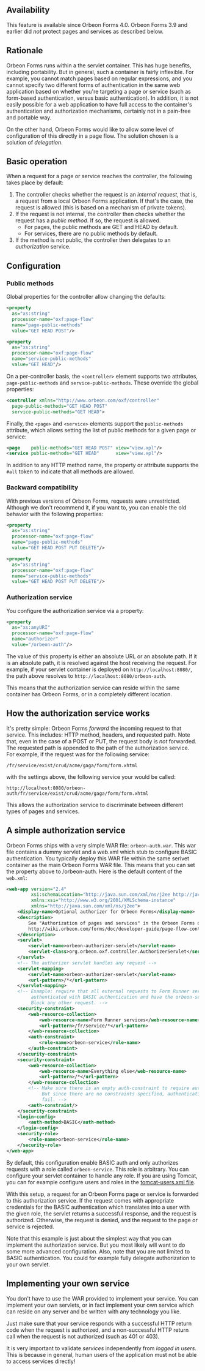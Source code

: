 ## Availability

This feature is available since Orbeon Forms 4.0. Orbeon Forms 3.9 and earlier did *not* protect pages and services as described below.

## Rationale

Orbeon Forms runs within a the servlet container. This has huge benefits, including portability. But in general, such a container is fairly inflexible. For example, you cannot match pages based on regular expressions, and you cannot specify two different forms of authentication in the same web application based on whether you're targeting a page or service (such as form-based authentication, versus basic authentication). In addition, it is not easily possible for a web application to have full access to the container's authentication and authorization mechanisms, certainly not in a pain-free and portable way.

On the other hand, Orbeon Forms would like to allow some level of configuration of this directly in a page flow. The solution chosen is a solution of _delegation_.

## Basic operation

When a request for a page or service reaches the controller, the following takes place by default:

1. The controller checks whether the request is an _internal request_, that is, a request from a local Orbeon Forms application. If that's the case, the request is allowed (this is based on a mechanism of private tokens).
2. If the request is not internal, the controller then checks whether the request has a _public method_. If so, the request is allowed.
    * For pages, the public methods are GET and HEAD by default.
    * For services, there are no public methods by default.
3. If the method is not public, the controller then delegates to an _authorization_ service.

## Configuration

### Public methods

Global properties for the controller allow changing the defaults:

```xml
<property
  as="xs:string"
  processor-name="oxf:page-flow"
  name="page-public-methods"
  value="GET HEAD POST"/>

<property
  as="xs:string"
  processor-name="oxf:page-flow"
  name="service-public-methods"
  value="GET HEAD"/>
```

On a per-controller basis, the `<controller>` element supports two attributes, `page-public-methods` and `service-public-methods`. These override the global properties:

```xml
<controller xmlns="http://www.orbeon.com/oxf/controller"
  page-public-methods="GET HEAD POST"
  service-public-methods="GET HEAD">
```

Finally, the `<page>` and `<service>` elements support the `public-methods` attribute, which allows setting the list of public methods for a given page or service:

```xml
<page    public-methods="GET HEAD POST" view="view.xpl"/>
<service public-methods="GET HEAD"      view="view.xpl"/>
```

In addition to any HTTP method name, the property or attribute supports the `#all` token to indicate that all methods are allowed.

### Backward compatibility

With previous versions of Orbeon Forms, requests were unrestricted. Although we don't recommend it, if you want to, you can enable the old behavior with the following properties:

```xml
<property
  as="xs:string"
  processor-name="oxf:page-flow"
  name="page-public-methods"
  value="GET HEAD POST PUT DELETE"/>

<property
  as="xs:string"
  processor-name="oxf:page-flow"
  name="service-public-methods"
  value="GET HEAD POST PUT DELETE"/>
````

### Authorization service

You configure the authorization service via a property:

```xml
<property
  as="xs:anyURI"
  processor-name="oxf:page-flow"
  name="authorizer"
  value="/orbeon-auth"/>
```

The value of this property is either an absolute URL or an absolute path. If it is an absolute path, it is resolved against the host receiving the request. For example, if your servlet container is deployed on `http://localhost:8080/`, the path above resolves to `http://localhost:8080/orbeon-auth`.

This means that the authorization service can reside within the same container has Orbeon Forms, or in a completely different location.

## How the authorization service works

It's pretty simple: Orbeon Forms _forward_ the incoming request to that service. This includes: HTTP method, headers, and requested path. Note that, even in the case of a POST or PUT, the request body is _not_ forwarded. The requested path is appended to the path of the authorization service. For example, if the request was for the following service:

    /fr/service/exist/crud/acme/gaga/form/form.xhtml

with the settings above, the following service your would be called:

    http://localhost:8080/orbeon-auth/fr/service/exist/crud/acme/gaga/form/form.xhtml

This allows the authorization service to discriminate between different types of pages and services.

## A simple authorization service

Orbeon Forms ships with a very simple WAR file: `orbeon-auth.war`. This war file contains a dummy servlet and a web.xml which stub to configure BASIC authentication. You typically deploy this WAR file within the same serlvet container as the main Orbeon Forms WAR file. This means that you can set the property above to /orbeon-auth. Here is the default content of the `web.xml`:

```xml
<web-app version="2.4"
         xsi:schemaLocation="http://java.sun.com/xml/ns/j2ee http://java.sun.com/xml/ns/j2ee/web-app_2_4.xsd"
         xmlns:xsi="http://www.w3.org/2001/XMLSchema-instance"
         xmlns="http://java.sun.com/xml/ns/j2ee">
    <display-name>Optional authorizer for Orbeon Forms</display-name>
    <description>
        See "Authorization of pages and services" in the Orbeon Forms doc:
        http://wiki.orbeon.com/forms/doc/developer-guide/page-flow-controller/authorization
    </description>
    <servlet>
        <servlet-name>orbeon-authorizer-servlet</servlet-name>
        <servlet-class>org.orbeon.oxf.controller.AuthorizerServlet</servlet-class>
    </servlet>
    <!-- The authorizer servlet handles any request -->
    <servlet-mapping>
        <servlet-name>orbeon-authorizer-servlet</servlet-name>
        <url-pattern>/*</url-pattern>
    </servlet-mapping>
    <!-- Example: require that all external requests to Form Runner services are
         authenticated with BASIC authentication and have the orbeon-service role.
         Block any other request. -->
    <security-constraint>
        <web-resource-collection>
            <web-resource-name>Form Runner services</web-resource-name>
            <url-pattern>/fr/service/*</url-pattern>
        </web-resource-collection>
        <auth-constraint>
            <role-name>orbeon-service</role-name>
        </auth-constraint>
    </security-constraint>
    <security-constraint>
        <web-resource-collection>
            <web-resource-name>Everything else</web-resource-name>
            <url-pattern>/*</url-pattern>
        </web-resource-collection>
        <!-- Make sure there is an empty auth-constraint to require authentication.
             But since there are no constraints specified, authentication will always
             fail. -->
        <auth-constraint/>
    </security-constraint>
    <login-config>
        <auth-method>BASIC</auth-method>
    </login-config>
    <security-role>
        <role-name>orbeon-service</role-name>
    </security-role>
</web-app>
```

By default, this configuration enable BASIC auth and only authorizes requests with a role called `orbeon-service`. This role is arbitrary. You can configure your servlet container to handle any role. If you are using Tomcat, you can for example configure users and roles in the [tomcat-users.xml file][1].

With this setup, a request for an Orbeon Forms page or service is forwarded to this authorization service. If the request comes with appropriate credentials for the BASIC authentication which translates into a user with the given role, the servlet returns a successful response, and the request is authorized. Otherwise, the request is denied, and the request to the page or service is rejected.

Note that this example is just about the simplest way that you can implement the authorization service. But you most likely will want to do some more advanced configuration. Also, note that you are not limited to BASIC authentication. You could for example fully delegate authorization to your own servlet.

## Implementing your own service

You don't have to use the WAR provided to implement your service. You can implement your own servlets, or in fact implement your own service which can reside on any server and be written with any technology you like.

Just make sure that your service responds with a successful HTTP return code when the request is authorized, and a non-successful HTTP return call when the request is not authorized (such as 401 or 403).

It is very important to validate _services_ independently from _logged in users_. This is because in general, human users of the application must not be able to access services directly!

[1]: http://tomcat.apache.org/tomcat-7.0-doc/realm-howto.html#UserDatabaseRealm
